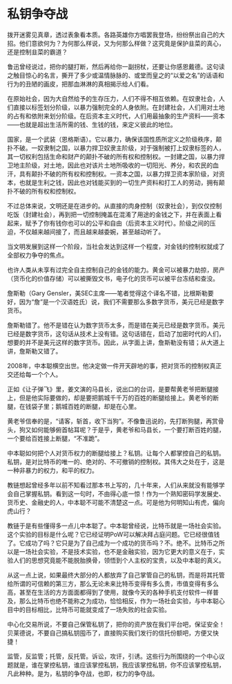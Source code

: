 # 私钥争夺战


拨开迷雾见真章，透过表象看本质。各路英雄你方唱罢我登场，纷纷祭出自己的大招。他们意欲何为？为何那么样说，又为何那么样做？这究竟是保护韭菜的真心，还是控制韭菜的霸道？

鲁迅曾经说过，把你的腿打断，然后再给你一副拐杖，还要让你感恩戴德。这句读之触目惊心的名言，撕开了多少或温情脉脉的、或堂而皇之的“以爱之名”的话语和行为的丑陋的画皮，把那血淋淋的真相揭示给人们看。

在原始社会，因为大自然给予的生存压力，人们不得不相互依赖。在奴隶社会，人们直接以标签划分阶级，以暴力强制完全的人身依附。在封建社会，人们用对土地的占有和依附来划分阶级。在后资本主义时代，人们用最抽象的生产资料——资本——也就是超出生活所需的钱、生钱的钱，来定义彼此的地位。

国家，是一个武装（恩格斯语）。它以暴力，确保该国性质所定义之阶级秩序，颠扑不破。一奴隶制之国，以暴力捍卫奴隶主阶级，对于强制被打上奴隶标签的人，其一切权利包括生命和财产的颠扑不破的所有权和控制权。一封建之国，以暴力捍卫地主阶级，对土地，因此也对该片土地所吸收的一切阳光、养分，和农民的血汗，具有颠扑不破的所有权和控制权。一资本之国，以暴力捍卫资本家阶级，对资本，也就是生利之钱，因此也对钱能买到的一切生产资料和打工人的劳动，拥有颠扑不破的所有权和控制权。

不过总体来说，文明还是在进步的。从直接的肉身控制（奴隶社会），到仅仅控制吃饭（封建社会），再到把一切控制掩盖在混淆了用途的金钱之下，并在表面上看起来，赋予了你有钱你也可以的公平和自由（后资本主义时代）。阶级之间的压迫，不仅越来越间接了，而且越来越委婉，甚至越动听了。

当文明发展到这样一个阶段，当社会发达到这样一个程度，对金钱的控制权就成了全部权力争夺的焦点。

也许人类从未享有过完全自主控制自己的金钱的能力。黄金可以被暴力劫掠，房产（货币化的价值存储）可以被撕毁文书，电子化的货币可以被平台冻结和查没。

詹斯勒（Gary Gensler，美SEC主席——笔者觉得这个译名不错，比根斯勒要好，因为“詹”是一个汉语姓氏）说，我们不需要那么多数字货币，美元已经是数字货币。

詹斯勒错了。他不是错在认为数字货币太多，而是错在美元已经是数字货币。美元已经是数字货币，这句话从技术上没有错。这句话错在，启动了加密时代的人们，想要的并不是美元这样的数字货币。因此，从字面上讲，詹斯勒没有错；从大道上讲，詹斯勒又错了。

2008年，中本聪横空出世。他决定做一件开天辟地的事，把对货币的控制权真正交还给每一个个人。

正如《让子弹飞》里，姜文演的马县长，说出口的台词，是要帮黄老爷把断腿接上，但是他实际要做的，却是要把鹅城千千万的百姓的断腿给接上。黄老爷的断腿，在钱袋子里；鹅城百姓的断腿，却是在心里。

黄老爷信奉的是，“请客，斩首，收下当狗”。不像鲁迅说的，先打断狗腿，再赏骨头，狗又如何能够俯首帖耳呢？于是乎，黄老爷和马县长，一个要打断百姓的腿，一个要给百姓接上断腿，“不准跪”。

中本聪如何把个人对货币权力的断腿给接上？私钥。让每个人都掌控自己的私钥。私钥，是对比特币的唯一的、绝对的、不可撤销的控制权。其伟大之处在于，这是一种非暴力的权力，和平的权力。

教链想起曾经多年以前不知看过那本书上写的，几十年来，人们从来就没有能够学会自己掌握私钥。看到这一句时，不由得心底一惊！作为一个熟知密码学发展史、货币史、金融史的人，中本聪不可能不清楚这一点。可是他为何明知山有虎，偏向虎山行？

教链于是有些懂得多一点儿中本聪了。中本聪曾经说，比特币就是一场社会实验。这个实验的目标是什么呢？它已经证明PoW可以解决拜占庭问题。它已经很值钱了。它成功了吗？它只是为了自己成为一个成功的货币吗？不。绝不。比特币之所以是一场社会实验，不是技术实验，也不是金融实验，因为它更大的意义在于，实验人们的思想究竟能不能脱胎换骨，领悟到个人主权的宝贵，以及中本聪的真义。

从这一点上说，如果最终大部分的人都放弃了自己掌管自己的私钥，而是将其托管给所谓的可信赖的第三方，那么无论未来比特币变得有多么贵，市值变得有多么高，甚至在生活的方方面面都得到了使用，就像今天的各种手机支付软件一样普及，那么比特币也绝不能称之为成功，恰恰相反，作为一场社会实验，与中本聪心目中的目标相比，比特币可能就变成了一场失败的社会实验。

中心化交易所说，不要自己保管私钥了，把你的资产放在我们平台吧，保证安全！贝莱德说，不要自己搞私钥囤币了，直接购买我们发行的信托份额吧，方便又快捷！

监管，反监管；托管，反托管。诉讼，攻讦，引诱。这些行为所围绕的一个中心议题就是，谁在掌控私钥，谁应该掌控私钥，我应该掌控私钥，你不应该掌控私钥，凡此种种。是为，私钥的争夺战，也即，权力的争夺战。

